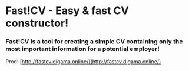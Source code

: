 # Fast!CV - Easy & fast CV constructor!
### Fast!CV is a tool for creating a simple CV containing only the most important information for a potential employer!


Prod: [http://fastcv.digama.online/](http://fastcv.digama.online/)

